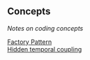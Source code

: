 ## Concepts   
*Notes on coding concepts* 

[Factory Pattern](https://github.com/seblexis/learning/blob/master/concepts/factory_pattern.md)  
[Hidden temporal coupling](https://github.com/seblexis/learning/blob/master/clean_code/chapter15.md#hidden-temporal-coupling)
